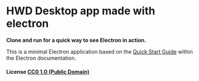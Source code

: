 # HWD Desktop app made with electron

**Clone and run for a quick way to see Electron in action.**

This is a minimal Electron application based on the [Quick Start Guide](http://electron.atom.io/docs/tutorial/quick-start) within the Electron documentation.



#### License [CC0 1.0 (Public Domain)](LICENSE.md)

